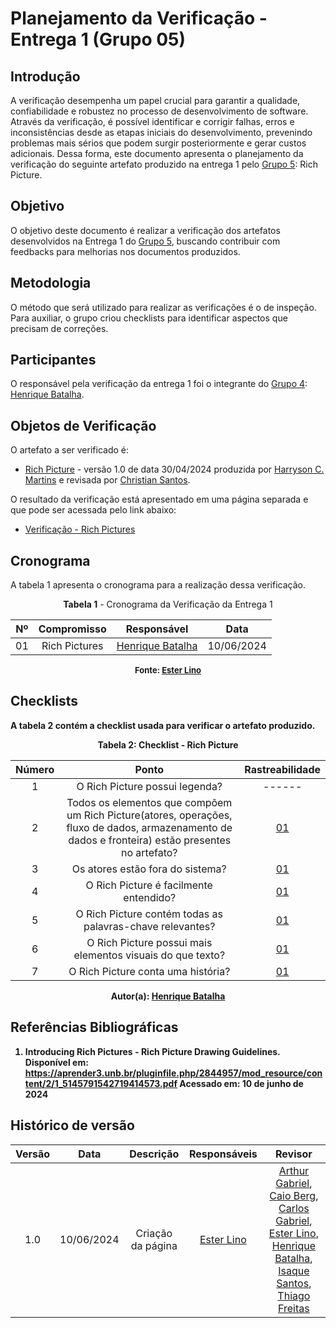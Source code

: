 # Planejamento da Verificação - Entrega 1 (Grupo 05)

## Introdução

A verificação desempenha um papel crucial para garantir a qualidade, confiabilidade e robustez no processo de desenvolvimento de software. Através da verificação, é possível identificar e corrigir falhas, erros e inconsistências desde as etapas iniciais do desenvolvimento, prevenindo problemas mais sérios que podem surgir posteriormente e gerar custos adicionais. Dessa forma, este documento apresenta o planejamento da verificação do seguinte artefato produzido na entrega 1 pelo [Grupo 5](https://requisitos-de-software.github.io/2024.): Rich Picture.

## Objetivo

O objetivo deste documento é realizar a verificação dos artefatos desenvolvidos na Entrega 1 do [Grupo 5](https://requisitos-de-software.github.io/2024.1-Sinesp_Cidadao/), buscando contribuir com feedbacks para melhorias nos documentos produzidos.

## Metodologia

O método que será utilizado para realizar as verificações é o de inspeção. Para auxiliar, o grupo criou checklists para identificar aspectos que precisam de correções.

## Participantes

O responsável pela verificação da entrega 1 foi o integrante do [Grupo 4](https://requisitos-de-software.github.io/2024.1-Gov.br/#/): [Henrique Batalha](https://github.com/HeBatalha).

## Objetos de Verificação

O artefato a ser verificado é:
- [Rich Picture](https://requisitos-de-software.github.io/2024.1-Sinesp_Cidadao/Planejamento/Rich_pictures/) - versão 1.0 de data 30/04/2024 produzida por [Harryson C. Martins](https://github.com/harry-cmartin) e revisada por [Christian Santos](https://github.com/crstyhs).

O resultado da verificação está apresentado em uma página separada e que pode ser acessada pelo link abaixo:

- [Verificação - Rich Pictures](https://requisitos-de-software.github.io/2024.1-Gov.br/#/verificacao/grupo+1/entrega1/rich_picture_verificacao)

## Cronograma

A tabela 1 apresenta o cronograma para a realização dessa verificação. 

<p style="text-align: center"><b><a id="tab_1" style="visibility: hidden;"></a>Tabela 1</b> - Cronograma da Verificação da Entrega 1</p>

| Nº | Compromisso | Responsável | Data |
|:--:|:-----------:|:-----------:|:----:|
| 01 | Rich Pictures | [Henrique Batalha](https://github.com/HeBatalha) | 10/06/2024 |

<font size="2"><p style="text-align: center"><b>Fonte: <a href="https://github.com/esteerlino">Ester Lino</a></p></font>

## Checklists

A tabela 2 contém a checklist usada para verificar o artefato produzido.

<font><p style="text-align: center">**Tabela 2:** Checklist - Rich Picture</p></font>

| Número | Ponto | Rastreabilidade |
| :----: | :---: | :-------------: |
| 1 | O Rich Picture possui legenda? | ------ |
| 2 | Todos os elementos que compõem um Rich Picture(atores, operações, fluxo de dados, armazenamento de dados e fronteira) estão presentes no artefato? | [01](#ref1) |
| 3 | Os atores estão fora do sistema? | [01](#ref1) | 
| 4 | O Rich Picture é facilmente entendido? | [01](#ref1) |
| 5 | O Rich Picture contém todas as palavras-chave relevantes? | [01](#ref1) |
| 6 | O Rich Picture possui mais elementos visuais do que texto? | [01](#ref1) |
| 7 | O Rich Picture conta uma história? | [01](#ref1) |
<div align="center">Autor(a): <a href="https://github.com/HeBatalha">Henrique Batalha</a></div>

## Referências Bibliográficas

<a id="ref1"></a>

1. Introducing Rich Pictures - Rich Picture Drawing Guidelines. Disponível em: https://aprender3.unb.br/pluginfile.php/2844957/mod_resource/content/2/1_5145791542719414573.pdf Acessado em: 10 de junho de 2024

## Histórico de versão

| Versão | Data | Descrição | Responsáveis | Revisor |
| :----: | :--: | :-----------------------------------------------------: | :----------------------------------------------------------------------------------------------: | :----------------------------------------------: |
|  1.0   | 10/06/2024 | Criação da página  | [Ester Lino](https://github.com/esteerlino) | [Arthur Gabriel](ArthurGabrieel), [Caio Berg](https://github.com/Caio-bergbjj), [Carlos Gabriel](https://github.com/TheCarlosRamos), [Ester Lino](https://github.com/esteerlino), [Henrique Batalha](https://github.com/HeBatalha), [Isaque Santos](https://github.com/IsaqueSH), [Thiago Freitas](https://github.com/thiagorfreitas) |